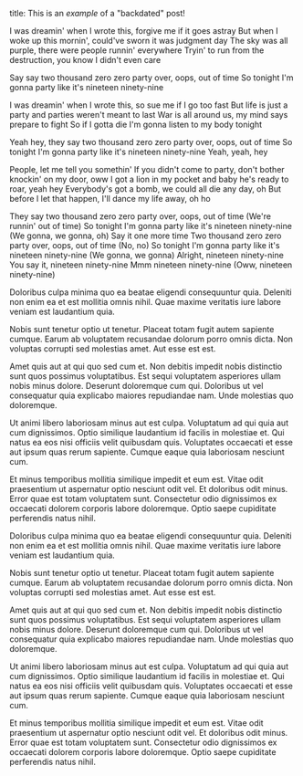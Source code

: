 title: This is an _example_ of a "backdated" post!

I was dreamin' when I wrote this, forgive me if it goes astray
But when I woke up this mornin', could've sworn it was judgment day
The sky was all purple, there were people runnin' everywhere
Tryin' to run from the destruction, you know I didn't even care

Say say two thousand zero zero party over, oops, out of time
So tonight I'm gonna party like it's nineteen ninety-nine

I was dreamin' when I wrote this, so sue me if I go too fast
But life is just a party and parties weren't meant to last
War is all around us, my mind says prepare to fight
So if I gotta die I'm gonna listen to my body tonight

Yeah hey, they say two thousand zero zero party over, oops, out of time
So tonight I'm gonna party like it's nineteen ninety-nine
Yeah, yeah, hey

People, let me tell you somethin'
If you didn't come to party, don't bother knockin' on my door, oww
I got a lion in my pocket and baby he's ready to roar, yeah hey
Everybody's got a bomb, we could all die any day, oh
But before I let that happen, I'll dance my life away, oh ho

They say two thousand zero zero party over, oops, out of time
(We're runnin' out of time)
So tonight I'm gonna party like it's nineteen ninety-nine
(We gonna, we gonna, oh) Say it one more time
Two thousand zero zero party over, oops, out of time
(No, no)
So tonight I'm gonna party like it's nineteen ninety-nine
(We gonna, we gonna) Alright, nineteen ninety-nine
You say it, nineteen ninety-nine
Mmm nineteen ninety-nine
(Oww, nineteen ninety-nine)

Doloribus culpa minima quo ea beatae eligendi consequuntur quia. Deleniti non enim ea et est mollitia omnis nihil. Quae maxime veritatis iure labore veniam est laudantium quia.

Nobis sunt tenetur optio ut tenetur. Placeat totam fugit autem sapiente cumque. Earum ab voluptatem recusandae dolorum porro omnis dicta. Non voluptas corrupti sed molestias amet. Aut esse est est.

Amet quis aut at qui quo sed cum et. Non debitis impedit nobis distinctio sunt quos possimus voluptatibus. Est sequi voluptatem asperiores ullam nobis minus dolore. Deserunt doloremque cum qui. Doloribus ut vel consequatur quia explicabo maiores repudiandae nam. Unde molestias quo doloremque.

Ut animi libero laboriosam minus aut est culpa. Voluptatum ad qui quia aut cum dignissimos. Optio similique laudantium id facilis in molestiae et. Qui natus ea eos nisi officiis velit quibusdam quis. Voluptates occaecati et esse aut ipsum quas rerum sapiente. Cumque eaque quia laboriosam nesciunt cum.

Et minus temporibus mollitia similique impedit et eum est. Vitae odit praesentium ut aspernatur optio nesciunt odit vel. Et doloribus odit minus. Error quae est totam voluptatem sunt. Consectetur odio dignissimos ex occaecati dolorem corporis labore doloremque. Optio saepe cupiditate perferendis natus nihil.

Doloribus culpa minima quo ea beatae eligendi consequuntur quia. Deleniti non enim ea et est mollitia omnis nihil. Quae maxime veritatis iure labore veniam est laudantium quia.

Nobis sunt tenetur optio ut tenetur. Placeat totam fugit autem sapiente cumque. Earum ab voluptatem recusandae dolorum porro omnis dicta. Non voluptas corrupti sed molestias amet. Aut esse est est.

Amet quis aut at qui quo sed cum et. Non debitis impedit nobis distinctio sunt quos possimus voluptatibus. Est sequi voluptatem asperiores ullam nobis minus dolore. Deserunt doloremque cum qui. Doloribus ut vel consequatur quia explicabo maiores repudiandae nam. Unde molestias quo doloremque.

Ut animi libero laboriosam minus aut est culpa. Voluptatum ad qui quia aut cum dignissimos. Optio similique laudantium id facilis in molestiae et. Qui natus ea eos nisi officiis velit quibusdam quis. Voluptates occaecati et esse aut ipsum quas rerum sapiente. Cumque eaque quia laboriosam nesciunt cum.

Et minus temporibus mollitia similique impedit et eum est. Vitae odit praesentium ut aspernatur optio nesciunt odit vel. Et doloribus odit minus. Error quae est totam voluptatem sunt. Consectetur odio dignissimos ex occaecati dolorem corporis labore doloremque. Optio saepe cupiditate perferendis natus nihil.

